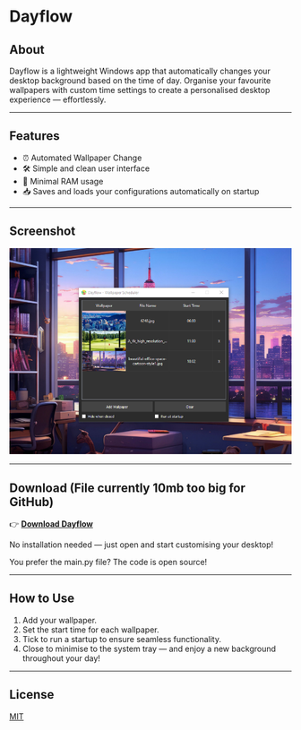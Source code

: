 # Dayflow

## About
Dayflow is a lightweight Windows app that automatically changes your desktop background based on the time of day. Organise your favourite wallpapers with custom time settings to create a personalised desktop experience — effortlessly.

---

## Features
- ⏰ Automated Wallpaper Change
- 🛠 Simple and clean user interface
- 🧹 Minimal RAM usage
- 📥 Saves and loads your configurations automatically on startup

---

## Screenshot

![Dayflow Screenshot](https://github.com/patografx/dayflow/blob/532fc0cecaf55e8041ca64d896bf3fe6ec37dd40/assets/screenshot.png?raw=true)

---

## Download (File currently 10mb too big for GitHub)

👉 [**Download Dayflow**](https://raw.githubusercontent.com/patografx/dayflow/main/releases/Dayflow%20(v1.0.0).rar)

No installation needed — just open and start customising your desktop!

You prefer the main.py file? The code is open source!

---

## How to Use
1. Add your wallpaper.
2. Set the start time for each wallpaper.
3. Tick to run a startup to ensure seamless functionality.
4. Close to minimise to the system tray — and enjoy a new background throughout your day!

---

## License
[MIT](LICENSE)
